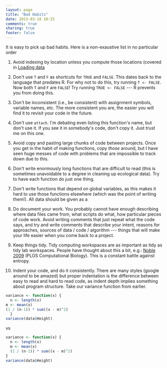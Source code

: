 ```yaml
---
layout: page
title: "Bad Habits"
date: 2013-03-18 10:25
comments: true
sharing: true
footer: false
---
```


It is easy to pick up bad habits.  Here is a non-exaustive list in no
particular order

1. Avoid indexing by location unless you compute those locations
(covered in [Loading data](loading-data.html)

2. Don't use `T` and `F` as shortcuts for `TRUE` and `FALSE`.  This
   dates back to the language that predates R.  For why not to do
   this, try running `T <- FALSE`.  Now both `T` and `F` are `FALSE`!
   Try running `TRUE <- FALSE` --- R prevents you from doing this.
   
3. Don't be inconsistent (i.e., be consistent) with assignment
   symbols, variable names, etc.  The more consistent you are, the
   easier you will find it to revisit your code in the future.
   
4. Don't use `attach`.  I'm debating even listing this function's
   name, but don't use it.  If you see it in somebody's code, don't
   copy it.  Just trust me on this one.
   
5. Avoid copy and pasting large chunks of code between projects.  Once
   you get in the habit of making functions, copy *those* around, but
   I have seen huge messes of code with problems that are impossible
   to track down due to this.
   
6. Don't write enormously long functions that are difficult to read
   (this is sometimes unavoidable to a degree in cleaning up
   ecological data).  Try to have each function do just one thing.
   
7. Don't write functions that depend on global variables, as this
   makes it hard to use those functions elsewhere (which was the point
   of writing them!).  All data should be given as a
   
8. Do document your work.  You probably cannot have enough describing
   where data files came from, what scripts do what, how particular
   pieces of code work.  Avoid writing comments that just repeat what
   the code says, and try and write comments that describe your
   intent, reasons for approaches, sources of data / code / algorithm
   --- things that will make your life easier when you come back to a
   project.
   
9. Keep things tidy.  Tidy computing workspaces are as important as
   tidy as tidy lab workspaces.  People have thought about this a bit,
   e.g.: [Noble 2009](http://dx.doi.org/10.1371/journal.pcbi.1000424)
   (PLOS Computational Biology).  This is a constant battle against
   entropy.
   
10. Indent your code, and do it consistently.  There are many styles
   (google around to be amazed) but proper indentation is the
   difference between easy to read and hard to read code, as indent
   depth implies something about program structure.  Take our variance
   function from earlier.
   
```r
variance <- function(x) {
  n <- length(x)
m <- mean(x)
(1 / (n-1)) * sum((x - m)^2)
  }
variance(data$Height)
```
vs
```r
variance <- function(x) {
  n <- length(x)
  m <- mean(x)
  (1 / (n-1)) * sum((x - m)^2)
}
variance(data$Height)
```

